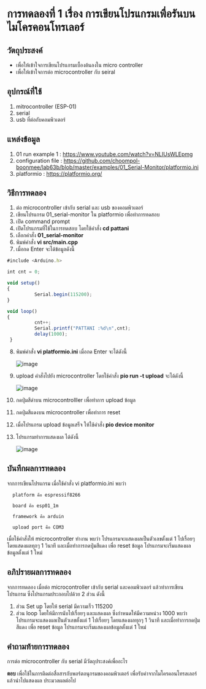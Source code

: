 # การทดลองที่ 1 เรื่อง การเขียนโปรแกรมเพื่อรันบนไมโครคอนโทรเลอร์

## วัตถุประสงค์
  - เพื่อให้เข้าใจการเขียนโปรแกรมเบื้องต้นลงใน micro controller
  - เพื่อให้เข้าใจการต่อ microcontroller กับ seiral
   
## อุปกรณ์ที่ใช้
  1. mitrocontroller (ESP-01)
  2. serial
  3. usb ที่ต่อกับคอมพิวเตอร์
  
## แหล่งข้อมูล
  1. 01 run example 1 : https://www.youtube.com/watch?v=NLIUsWLEpmg
  2. configuration file : https://github.com/choompol-boonmee/lab63b/blob/master/examples/01_Serial-Monitor/platformio.ini
  3. platformio : https://platformio.org/
  
## วิธีการทดลอง
  1. ต่อ microcontroller เข้ากับ serial และ usb ของคอมพิวเตอร์
  2. เขียนโปรแกรม 01_serial-monitor ใน platformio เพื่อทำการทดสอบ
  3. เปิด command prompt
  4. เปิดโปรแกรมที่ใช้ในการทดสอบ โดยใช้คำสั่ง **cd pattani** 
  5. เลือกคำสั่ง **01_serial-monitor**
  6. พิมพ์คำสั่ง **vi src/main.cpp** 
  7. เมื่อกด Enter จะได้ข้อมูลดังนี้
  ```javascript
  #include <Arduino.h>

  int cnt = 0;

  void setup()
  {
	        Serial.begin(115200);
  }

  void loop()
  {
	        cnt++;
	        Serial.printf("PATTANI :%d\n",cnt);
	        delay(1000);
   }
  ```  
  8. พิมพ์คำสั่ง **vi platformio.ini** เมื่อกด Enter จะได้ดังนี้
  
        ![image](https://user-images.githubusercontent.com/80879772/111911794-83c09d80-8a99-11eb-8f0f-918b05017da2.png)
  
  9. upload คำสั่งไปยัง microcontroller โดยใช้คำสั่ง **pio run -t upload** จะได้ดังนี้
  
       ![image](https://user-images.githubusercontent.com/80879772/111912103-bfa83280-8a9a-11eb-903c-06a83b5ec517.png)
  10. กดปุ่มสีดำบน microcontrolller เพื่อทำการ upload ข้อมูล
  11. กดปุ่มสีแดงบน microcontroller เพื่อทำการ reset
  12. เมื่อโปรแกรม upload ข้อมูลเสร็จ ให้ใช้คำสั่ง **pio device monitor**
  13. โปรแกรมทำการแสดงผล ได้ดังนี้
   
      ![image](https://user-images.githubusercontent.com/80879780/112122249-a9ad8580-8bf2-11eb-9d14-2b73f9642523.png)
 
## บันทึกผลการทดลอง
   จากการเขียนโปรแกรม เมื่อใช้คำสั่ง vi platformio.ini พบว่า
   
      platform คือ espressif8266  
      
      board คือ esp01_1m
      
      framework คือ arduin
      
      upload port คือ COM3
      
      
   เมื่อใช้คำสั่งให้ microcontroller ทำงาน พบว่า โปรแกรมจะแสดงผลเป็นตัวเลขตั้งแต่ 1 ไปเรื่อยๆ โดยแสดงผลทุกๆ 1 วินาที และเมื่อทำการกดปุ่มสีแดง เพื่อ reset ข้อมูล โปรแกรมจะเริ่มแสดงผลข้อมูลตั้งแต่ 1 ใหม่
   
## อภิปรายผลการทดลอง
   จากการทดลอง เมื่อต่อ microcontroller เข้ากับ serial และคอมพิวเตอร์ แล้วทำการเขียนโปรแกรม ซึ่งโปรแกรมประกอบไปด้วย 2 ส่วน ดังนี้
   1. ส่วน Set up โดยให้ serial มีความเร็ว 115200 
   2. ส่วน loop โดยให้มีการนับไปเรื่อยๆ และแสดงผล ซึ่งกำหนดให้มีความหน่วง 1000 พบว่า โปรแกรมจะแสดงผลเป็นตัวเลขตั้งแต่ 1 ไปเรื่อยๆ โดยแสดงผลทุกๆ 1 วินาที และเมื่อทำการกดปุ่มสีแดง เพื่อ reset ข้อมูล โปรแกรมจะเริ่มแสดงผลข้อมูลตั้งแต่ 1 ใหม่
   
## คำถามท้ายการทดลอง
  การต่อ microcontroller กับ serial มีวัตถุประสงค์เพื่ออะไร
  
 __ตอบ__ เพื่อใช้ในการติดต่อสื่อสารกับพอร์ตอนุกรมของคอมพิวเตอร์ เพื่อรับค่าจากไมโครคอนโทรลเลอร์ แล้วนำไปแสดงผล ประมวลผลต่อไป   

